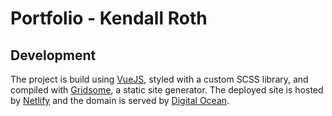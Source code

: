 # Portfolio - Kendall Roth

## Development

The project is build using [VueJS](https://vuejs.org), styled with a custom SCSS library, and compiled with [Gridsome](https://gridsome.org), a static site generator. The deployed site is hosted by [Netlify](https://netlify.com) and the domain is served by [Digital Ocean](https://digitalocean.com).
